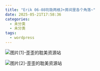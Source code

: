```yaml
---
title: "Erik 06-08吮吸两根J+房间里各个角落~"
date: 2025-05-21T17:58:36
categories:
  - 未分类
  - 未分类
tags:
  - wordpress
---
```


![图片[1]-歪歪的耽美资源站](/images/erik-06-08%e5%90%ae%e5%90%b8%e4%b8%a4%e6%a0%b9j%e6%88%bf%e9%97%b4%e9%87%8c%e5%90%84%e4%b8%aa%e8%a7%92%e8%90%bd-0.jpg)

![图片[2]-歪歪的耽美资源站](/images/erik-06-08%e5%90%ae%e5%90%b8%e4%b8%a4%e6%a0%b9j%e6%88%bf%e9%97%b4%e9%87%8c%e5%90%84%e4%b8%aa%e8%a7%92%e8%90%bd-1.jpg)
